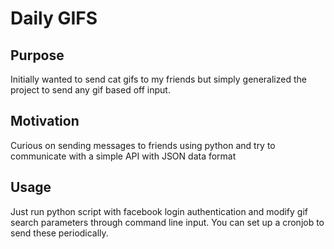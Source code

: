 # Daily GIFS

## Purpose

Initially wanted to send cat gifs to my friends but simply generalized the project to send any gif based off input. 

## Motivation

Curious on sending messages to friends using python and try to communicate with a simple API with JSON data format

## Usage

Just run python script with facebook login authentication and modify gif search parameters through command line input. You can set up a cronjob to send these periodically. 
